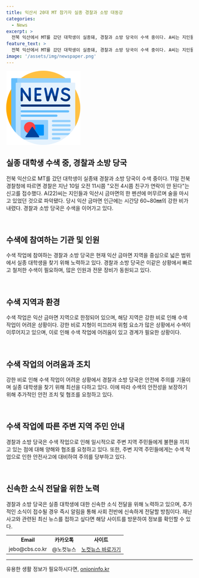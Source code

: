 ```yaml
---
title: 익산서 20대 MT 참가자 실종 경찰과 소방 대동강
categories:
  - News
excerpt: >
  전북 익산에서 MT를 갔던 대학생이 실종돼, 경찰과 소방 당국이 수색 중이다. A씨는 지인들과 함께 익산시 금마면의 한 펜션에서 술을 마시고 있었으며, 강한 비가 내렸던 가운데 사라졌다. 경찰은 신고를 받고 수색을 진행 중이며, CBS노컷뉴스는 제보를 기다리고 있다. (150자)
feature_text: >
  전북 익산에서 MT를 갔던 대학생이 실종돼, 경찰과 소방 당국이 수색 중이다. A씨는 지인들과 함께 익산시 금마면의 한 펜션에서 술을 마시고 있었으며, 강한 비가 내렸던 가운데 사라졌다. 경찰은 신고를 받고 수색을 진행 중이며, CBS노컷뉴스는 제보를 기다리고 있다. (150자)
image: '/assets/img/newspaper.png'
---
```


<p><img src="/assets/img/newspaper.png" alt="kimp 속보" /></p>

<h2 data-ke-size="size26">실종 대학생 수색 중, 경찰과 소방 당국</h2>

<p>전북 익산으로 MT를 갔던 대학생이 실종돼 경찰과 소방 당국이 수색 중이다. 11일 전북경찰청에 따르면 경찰은 지난 10일 오전 11시쯤 "오전 4시쯤 친구가 연락이 안 된다"는 신고를 접수했다. A(22)씨는 지인들과 익산시 금마면의 한 펜션에 머무르며 술을 마시고 있었던 것으로 파악됐다. 당시 익산 금마면 인근에는 시간당 60~80㎜의 강한 비가 내렸다. 경찰과 소방 당국은 수색을 이어가고 있다.</p>

<p data-ke-size="size16">&nbsp;</p>

<h2 data-ke-size="size26">수색에 참여하는 기관 및 인원</h2>

<p>수색 작업에 참여하는 경찰과 소방 당국은 현재 익산 금마면 지역을 중심으로 넓은 범위에서 실종 대학생을 찾기 위해 노력하고 있다. 경찰과 소방 당국은 이같은 상황에서 빠르고 철저한 수색이 필요하며, 많은 인원과 전문 장비가 동원되고 있다.</p>

<p data-ke-size="size16">&nbsp;</p>

<h2 data-ke-size="size26">수색 지역과 환경</h2>

<p>수색 작업은 익산 금마면 지역으로 한정되어 있으며, 해당 지역은 강한 비로 인해 수색 작업이 어려운 상황이다. 강한 비로 지형이 미끄러져 위험 요소가 많은 상황에서 수색이 이루어지고 있으며, 이로 인해 수색 작업에 어려움이 있고 경계가 필요한 상황이다.</p>

<p data-ke-size="size16">&nbsp;</p>

<h2 data-ke-size="size26">수색 작업의 어려움과 조치</h2>

<p>강한 비로 인해 수색 작업이 어려운 상황에서 경찰과 소방 당국은 안전에 주의를 기울이며 실종 대학생을 찾기 위해 최선을 다하고 있다. 이에 따라 수색의 안전성을 보장하기 위해 추가적인 안전 조치 및 협조를 요청하고 있다.</p>

<p data-ke-size="size16">&nbsp;</p>

<h2 data-ke-size="size26">수색 작업에 따른 주변 지역 주민 안내</h2>

<p>경찰과 소방 당국은 수색 작업으로 인해 일시적으로 주변 지역 주민들에게 불편을 끼치고 있는 점에 대해 양해와 협조를 요청하고 있다. 또한, 주변 지역 주민들에게는 수색 작업으로 인한 안전사고에 대비하여 주의를 당부하고 있다.</p>

<p data-ke-size="size16">&nbsp;</p>

<h2 data-ke-size="size26">신속한 소식 전달을 위한 노력</h2>

<p>경찰과 소방 당국은 실종 대학생에 대한 신속한 소식 전달을 위해 노력하고 있으며, 추가적인 소식이 접수될 경우 즉시 알림을 통해 사회 전반에 신속하게 전달할 방침이다. 재난사고와 관련된 최신 뉴스를 접하고 싶다면 해당 사이트를 방문하여 정보를 확인할 수 있다.</p>

<table>
    <tbody>
        <tr>
            <td style="text-align: center; height: 17px;"><b>Email</b></td>
            <td style="text-align: center; height: 17px;"><b>카카오톡</b></td>
            <td style="text-align: center; height: 17px;"><b>사이트</b></td>
        </tr>
        <tr>
            <td style="text-align: center; height: 17px;">jebo@cbs.co.kr</td>
            <td style="text-align: center; height: 17px;">@노컷뉴스</td>
            <td style="text-align: center; height: 17px;"><a href="https://url.kr/b71afn" target="_blank" rel="noopener">노컷뉴스 바로가기</a></td>
        </tr>
    </tbody>
</table>

<p><hr></p>
유용한 생활 정보가 필요하시다면, <a href="https://onioninfo.kr" rel="dofollow">onioninfo.kr</a>


